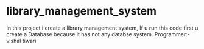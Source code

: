 # library_management_system
In this project i create a library management system, 
If u run this code first u create a Database because it has not any databse system.
Programmer:- vishal tiwari
